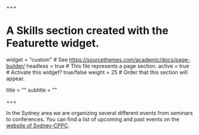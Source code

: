 +++
# A Skills section created with the Featurette widget.
widget = "custom"  # See https://sourcethemes.com/academic/docs/page-builder/
headless = true  # This file represents a page section.
active = true  # Activate this widget? true/false
weight = 25  # Order that this section will appear.

title = ""
subtitle = ""

+++

In the Sydney area we are organizing several different events from seminars to conferences. You can find a list of upcoming and past events on the [website of Sydney-CPPC](https://www.sydney-cppc.org/#events_upcoming).
